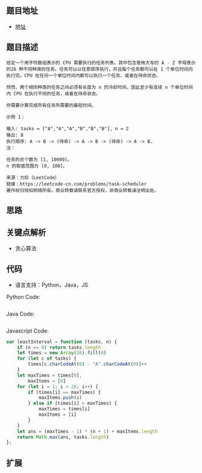 ## 题目地址

- [地址](https://leetcode-cn.com/problems/task-scheduler/)

## 题目描述

```
给定一个用字符数组表示的 CPU 需要执行的任务列表。其中包含使用大写的 A - Z 字母表示的26 种不同种类的任务。任务可以以任意顺序执行，并且每个任务都可以在 1 个单位时间内执行完。CPU 在任何一个单位时间内都可以执行一个任务，或者在待命状态。

然而，两个相同种类的任务之间必须有长度为 n 的冷却时间，因此至少有连续 n 个单位时间内 CPU 在执行不同的任务，或者在待命状态。

你需要计算完成所有任务所需要的最短时间。

示例 1：

输入: tasks = ["A","A","A","B","B","B"], n = 2
输出: 8
执行顺序: A -> B -> (待命) -> A -> B -> (待命) -> A -> B.
注：

任务的总个数为 [1, 10000]。
n 的取值范围为 [0, 100]。

来源：力扣（LeetCode）
链接：https://leetcode-cn.com/problems/task-scheduler
著作权归领扣网络所有。商业转载请联系官方授权，非商业转载请注明出处。
```

## 思路

## 关键点解析

- 贪心算法

## 代码

- 语言支持：Python，Java，JS

Python Code:

```python

```

Java Code:

```java

```

Javascript Code:
<!-- 
最小长度 = （单个字母出现的最大次数 - 1）* （n + 1）+ 出现最大次数的字母总数
最小长度 小于 任务长度时， 返回任务长度
-->
```js
var leastInterval = function (tasks, n) {
    if (n == 0) return tasks.length
    let times = new Array(26).fill(0)
    for (let c of tasks) {
        times[c.charCodeAt(0) - "A".charCodeAt(0)]++
    }
    let maxTimes = times[0],
        maxItems = [0]
    for (let i = 1; i < 26; i++) {
        if (times[i] == maxTimes) {
            maxItems.push(i)
        } else if (times[i] > maxTimes) {
            maxTimes = times[i]
            maxItems = [i]
        }
    }
    let ans = (maxTimes - 1) * (n + 1) + maxItems.length
    return Math.max(ans, tasks.length)
};
```

## 扩展
